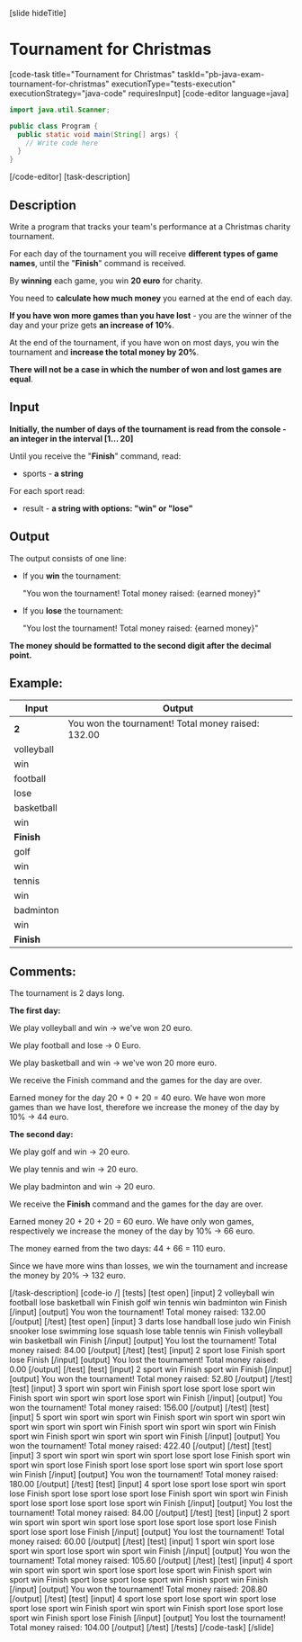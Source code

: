 [slide hideTitle]
# Tournament for Christmas
[code-task title="Tournament for Christmas" taskId="pb-java-exam-tournament-for-christmas" executionType="tests-execution" executionStrategy="java-code" requiresInput]
[code-editor language=java]
```java 
import java.util.Scanner;

public class Program {
  public static void main(String[] args) {
    // Write code here
  }
}
```
[/code-editor]
[task-description]
## Description

Write a program that tracks your team's performance at a Christmas charity tournament.

For each day of the tournament you will receive **different types of game names**, until the "**Finish**" command is received.

By **winning** each game, you win **20 euro** for charity. 

You need to **calculate how much money** you earned at the end of each day. 

**If you have won more games than you have lost** - you are the winner of the day and your prize gets **an increase of 10%**.

At the end of the tournament, if you have won on most days, you win the tournament and **increase the total money by 20%**.

**There will not be a case in which the number of won and lost games are equal**.

## Input

**Initially, the number of days of the tournament is read from the console - an integer in the interval \[1… 20\]**

Until you receive the "**Finish**" command, read:

  - sports - **a string**

For each sport read:

  * result - **a string with options: "win" or "lose"**


## Output

The output consists of one line:

- If you **win** the tournament:

     "You won the tournament! Total money raised: \{earned money\}"

- If you **lose** the tournament:

    "You lost the tournament! Total money raised: \{earned money\}"

**The money should be formatted to the second digit after the decimal point.**

## Example:

| **Input** | **Output** |
| --- | --- | 
| **2** | You won the tournament! Total money raised: 132.00 |
| volleyball | |
| win | | 
| football | |
| lose | |
| basketball | |
| win | |
| **Finish** | |
| golf | | 
| win | |
| tennis | |
| win | |
| badminton | |
| win | |
| **Finish** | |


## Comments:

The tournament is 2 days long.

**The first day:**

We play volleyball and win -> we've won 20 euro.

We play football and lose -> 0 Euro.

We play basketball and win -> we've won 20 more euro.

We receive the Finish command and the games for the day are over. 

Earned money for the day 20 + 0 + 20 = 40 euro. We have won more games than we have lost, therefore we increase the money of the day by 10% -> 44 euro.

**The second day:**

We play golf and win -> 20 euro.

We play tennis and win -> 20 euro.

We play badminton and win -> 20 euro.

We receive the **Finish** command and the games for the day are over. 

Earned money 20 + 20 + 20 = 60 euro. We have only won games, respectively we increase the money of the day by 10% -> 66 euro.

The money earned from the two days: 44 + 66 = 110 euro.

Since we have more wins than losses, we win the tournament and increase the money by 20% -> 132 euro.



[/task-description]
[code-io /]
[tests]
[test open]
[input]
2
volleyball
win
football
lose
basketball
win
Finish
golf
win
tennis
win
badminton
win
Finish
[/input]
[output]
You won the tournament! Total money raised: 132.00
[/output]
[/test]
[test open]
[input]
3
darts
lose
handball
lose
judo
win
Finish
snooker
lose
swimming
lose
squash
lose
table tennis
win
Finish
volleyball
win
basketball
win
Finish
[/input]
[output]
You lost the tournament! Total money raised: 84.00
[/output]
[/test]
[test]
[input]
2
sport
lose
Finish
sport
lose
Finish
[/input]
[output]
You lost the tournament! Total money raised: 0.00
[/output]
[/test]
[test]
[input]
2
sport
win
Finish
sport
win
Finish
[/input]
[output]
You won the tournament! Total money raised: 52.80
[/output]
[/test]
[test]
[input]
3
sport
win
sport
win
Finish
sport
lose
sport
lose
sport
win
Finish
sport
win
sport
win
sport
lose
sport
win
Finish
[/input]
[output]
You won the tournament! Total money raised: 156.00
[/output]
[/test]
[test]
[input]
5
sport
win
sport
win
sport
win
Finish
sport
win
sport
win
sport
win
sport
win
sport
win
sport
win
Finish
sport
win
sport
win
sport
win
Finish
sport
win
Finish
sport
win
sport
win
sport
win
Finish
[/input]
[output]
You won the tournament! Total money raised: 422.40
[/output]
[/test]
[test]
[input]
3
sport
win
sport
win
sport
win
sport
lose
sport
lose
Finish
sport
win
sport
win
sport
lose
Finish
sport
lose
sport
lose
sport
win
sport
lose
sport
win
Finish
[/input]
[output]
You won the tournament! Total money raised: 180.00
[/output]
[/test]
[test]
[input]
4
sport
lose
sport
lose
sport
win
sport
lose
Finish
sport
lose
sport
lose
sport
lose
Finish
sport
win
sport
win
Finish
sport
lose
sport
lose
sport
lose
sport
win
Finish
[/input]
[output]
You lost the tournament! Total money raised: 84.00
[/output]
[/test]
[test]
[input]
2
sport
win
sport
win
sport
win
sport
lose
sport
lose
sport
lose
sport
lose
Finish
sport
lose
sport
lose
Finish
[/input]
[output]
You lost the tournament! Total money raised: 60.00
[/output]
[/test]
[test]
[input]
1
sport
win
sport
lose
sport
win
sport
lose
sport
win
sport
win
Finish
[/input]
[output]
You won the tournament! Total money raised: 105.60
[/output]
[/test]
[test]
[input]
4
sport
win
sport
win
sport
win
sport
lose
sport
lose
sport
win
Finish
sport
win
sport
win
Finish
sport
lose
sport
lose
sport
win
Finish
sport
win
Finish
[/input]
[output]
You won the tournament! Total money raised: 208.80
[/output]
[/test]
[test]
[input]
4
sport
lose
sport
lose
sport
win
sport
lose
sport
lose
sport
win
Finish
sport
win
sport
win
Finish
sport
lose
sport
lose
sport
win
Finish
sport
lose
Finish
[/input]
[output]
You lost the tournament! Total money raised: 104.00
[/output]
[/test]
[/tests]
[/code-task]
[/slide]
